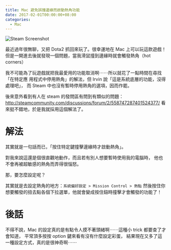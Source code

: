 ```yaml
---
title: Mac 避免誤撞邊緣而啟動熱角功能
date: 2017-02-01T00:00:00+08:00
categories:
  - Mac
---
```


![Steam Screenshot](http://wildsky.cc/blog-images/2017/02/01-steam.png)


最近過年很無聊，又把 Dota2 抓回來玩了。很幸運地在 Mac 上可以玩這款遊戲！
但是一開進去後就發現一個問題，當我滑鼠撞到邊緣時就會觸發熱角（hot corners）

我不可能為了玩遊戲就把我最愛用的功能取消啊⋯⋯所以就花了一點時間在尋找「在特定應
用程式中停用熱角」的解法，但 Irvin 說「這是系統底層的功能，沒得處理吧」，
而 Steam 中也沒有暫時停用熱角的選項，因而作罷。

後來意外看到有人在 steam 的發問區有問到有類似的問題： <http://steamcommunity.com/discussions/forum/2/558747287401524377/>
看來挺不錯地，於是我就採用這個解法了。

# 解法

其實就是一句話而已，「按住特定鍵撞擊邊緣時才啟動熱角」。

對我來說這還是個很直觀地動作，而且若有別人想要暫時使用我的電腦時，
他也不會再被超敏感的熱角而弄得很惱怒。

那，要怎麼設定呢？

其實就是去設定熱角的地方：`系統偏好設定 > Mission Control > 熱點`
然後按住你想要觸發的扭去點各個下拉選單，他就會變成按住鈕時撞擊才會觸發的功能了！

# 後話

不得不說，Mac 的設定真的是有點令人摸不著頭緒啊⋯⋯這種小 trick 都要查了才會知道，
平常頂多按按 option 鍵來看有沒有什麼設定彩蛋，
結果現在又多了這一種設定方式，真的是很神奇啊⋯⋯
